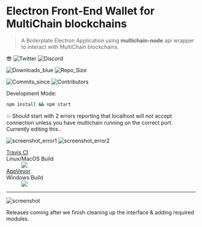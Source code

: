 # Electron Front-End Wallet for MultiChain blockchains

>  A Boilerplate Electron Application using **multichain-node** api wrapper to interact with MultiChain blockchains.
>   
:sunglasses: ![Twitter](https://img.shields.io/twitter/follow/unibitlabs.svg?style=social&logo=twitter&label=Follow&maxAge=2592000)
![Discord](https://img.shields.io/discord/393883776096272384.svg)


![Downloads_blue](https://badged.co/Unibitlabs/electron-multichain-framework/total?badge=https://img.shields.io/badge/downloads-%s-blue.svg)
![Repo_Size](https://img.shields.io/github/repo-size/badges/shields.svg)

![Commits_since](https://img.shields.io/github/commits-since/unibitlabs/electron-multichain-framework/1.0.0.svg)
![Contributors](https://img.shields.io/github/contributors/unibitlabs/electron-multichain-framework.svg)

Development Mode:
~~~~bash
npm install && npm start
~~~~
:collision: Should start with 2 errors reporting that localhost will not accept connection unless you have multichain running on the correct port. Currently editing this..

![screenshot_error1](https://image.ibb.co/h2Fcnn/2018_03_12_15_32_19_Error.png "Error 1")
![screenshot_error2](https://image.ibb.co/jCx1DS/2018_03_12_15_33_03_Error.png "Error 2")

<dl><a href="https://travis-ci.org/unibitlabs/electron-multichain-framework/branches">
  <dt>Travis CI</dt></a> Linux/MacOS Build
  <dd><img src="https://travis-ci.org/unibitlabs/electron-multichain-framework.svg?branch=master"></dd>
  <a href="https://ci.appveyor.com/project/Roy/electron-multichain-framework">
    <dt>AppVeyor</dt></a> Windows Build
  <dd><img src="https://ci.appveyor.com/api/projects/status/c0ktjf99cqm19f3m?svg=true"></dd>
</dl>

***

![screenshot](https://image.ibb.co/dfZUF7/demo_mc.png "Screenshot")

Releases coming after we finish cleaning up the interface & adding required modules.
